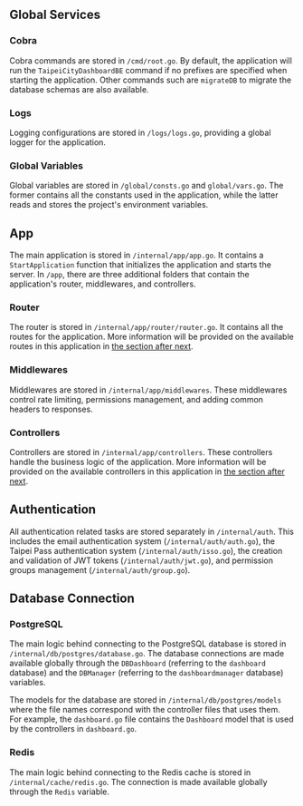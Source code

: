 ## Global Services

### Cobra

Cobra commands are stored in `/cmd/root.go`. By default, the application will run the `TaipeiCityDashboardBE` command if no prefixes are specified when starting the application. Other commands such are `migrateDB` to migrate the database schemas are also available.

### Logs

Logging configurations are stored in `/logs/logs.go`, providing a global logger for the application.

### Global Variables

Global variables are stored in `/global/consts.go` and `global/vars.go`. The former contains all the constants used in the application, while the latter reads and stores the project's environment variables.

## App

The main application is stored in `/internal/app/app.go`. It contains a `StartApplication` function that initializes the application and starts the server. In `/app`, there are three additional folders that contain the application's router, middlewares, and controllers.

### Router

The router is stored in `/internal/app/router/router.go`. It contains all the routes for the application. More information will be provided on the available routes in this application in [the section after next](/back-end/authentication-apis).

### Middlewares

Middlewares are stored in `/internal/app/middlewares`. These middlewares control rate limiting, permissions management, and adding common headers to responses.

### Controllers

Controllers are stored in `/internal/app/controllers`. These controllers handle the business logic of the application. More information will be provided on the available controllers in this application in [the section after next](/back-end/authentication-apis).

## Authentication

All authentication related tasks are stored separately in `/internal/auth`. This includes the email authentication system (`/internal/auth/auth.go`), the Taipei Pass authentication system (`/internal/auth/isso.go`), the creation and validation of JWT tokens (`/internal/auth/jwt.go`), and permission groups management (`/internal/auth/group.go`).

## Database Connection

### PostgreSQL

The main logic behind connecting to the PostgreSQL database is stored in `/internal/db/postgres/database.go`. The database connections are made available globally through the `DBDashboard` (referring to the `dashboard` database) and the `DBManager` (referring to the `dashboardmanager` database) variables.

The models for the database are stored in `/internal/db/postgres/models` where the file names correspond with the controller files that uses them. For example, the `dashboard.go` file contains the `Dashboard` model that is used by the controllers in `dashboard.go`.

### Redis

The main logic behind connecting to the Redis cache is stored in `/internal/cache/redis.go`. The connection is made available globally through the `Redis` variable.
